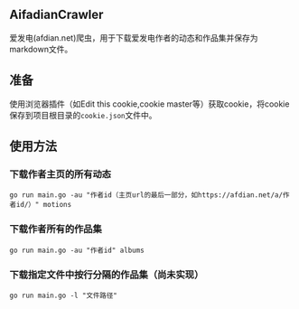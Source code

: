 ## AifadianCrawler

爱发电(afdian.net)爬虫，用于下载爱发电作者的动态和作品集并保存为markdown文件。

## 准备

使用浏览器插件（如Edit this cookie,cookie master等）获取cookie，将cookie保存到项目根目录的`cookie.json`文件中。

## 使用方法

### 下载作者主页的所有动态

```shell
go run main.go -au "作者id（主页url的最后一部分，如https://afdian.net/a/作者id/）" motions
```

### 下载作者所有的作品集

```shell
go run main.go -au "作者id" albums
```

### 下载指定文件中按行分隔的作品集（尚未实现）

```shell
go run main.go -l "文件路径"
```